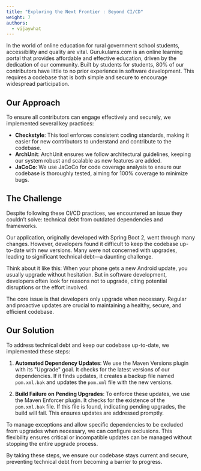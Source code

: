 ```yaml
---
title: "Exploring the Next Frontier : Beyond CI/CD"
weight: 7
authors:
  - vijaywhat
---
```


In the world of online education for rural government school students, accessibility and quality are vital. Gurukulams.com is an online learning portal that provides affordable and effective education, driven by the dedication of our community. Built by students for students, 80% of our contributors have little to no prior experience in software development. This requires a codebase that is both simple and secure to encourage widespread participation.

## Our Approach

To ensure all contributors can engage effectively and securely, we implemented several key practices:

- **Checkstyle**: This tool enforces consistent coding standards, making it easier for new contributors to understand and contribute to the codebase.
- **ArchUnit**: ArchUnit ensures we follow architectural guidelines, keeping our system robust and scalable as new features are added.
- **JaCoCo**: We use JaCoCo for code coverage analysis to ensure our codebase is thoroughly tested, aiming for 100% coverage to minimize bugs.

## The Challenge

Despite following these CI/CD practices, we encountered an issue they couldn’t solve: technical debt from outdated dependencies and frameworks.

Our application, originally developed with Spring Boot 2, went through many changes. However, developers found it difficult to keep the codebase up-to-date with new versions. Many were not concerned with upgrades, leading to significant technical debt—a daunting challenge.

Think about it like this: When your phone gets a new Android update, you usually upgrade without hesitation. But in software development, developers often look for reasons not to upgrade, citing potential disruptions or the effort involved.

The core issue is that developers only upgrade when necessary. Regular and proactive updates are crucial to maintaining a healthy, secure, and efficient codebase.

## Our Solution

To address technical debt and keep our codebase up-to-date, we implemented these steps:

1. **Automated Dependency Updates**: We use the Maven Versions plugin with its "Upgrade" goal. It checks for the latest versions of our dependencies. If it finds updates, it creates a backup file named `pom.xml.bak` and updates the `pom.xml` file with the new versions.
  
2. **Build Failure on Pending Upgrades**: To enforce these updates, we use the Maven Enforcer plugin. It checks for the existence of the `pom.xml.bak` file. If this file is found, indicating pending upgrades, the build will fail. This ensures updates are addressed promptly.

To manage exceptions and allow specific dependencies to be excluded from upgrades when necessary, we can configure exclusions. This flexibility ensures critical or incompatible updates can be managed without stopping the entire upgrade process.

By taking these steps, we ensure our codebase stays current and secure, preventing technical debt from becoming a barrier to progress.
